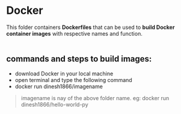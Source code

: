 # Docker
This folder containers **Dockerfiles** that can be used to **build Docker container images** with respective names and function.
<br></br>
## commands and steps to build images:
- download Docker in your local machine
- open terminal and type the following command
- docker run dinesh1866/imagename 
> imagename is nay of the above folder name. eg: docker run dinesh1866/hello-world-py
